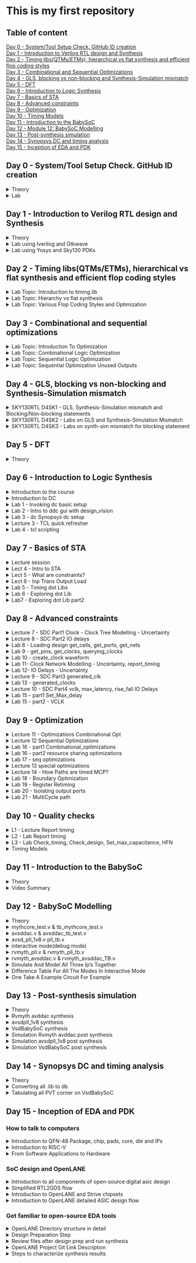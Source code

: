 # This is my first repository

## Table of content

[Day 0 - System/Tool Setup Check. GitHub ID creation](https://github.com/ariefsulaiman/sd-training/blob/main/Readme.md#day-0---systemtool-setup-check-github-id-creation)\
[Day 1 - Introduction to Verilog RTL design and Synthesis](https://github.com/ariefsulaiman/sd-training/blob/main/Readme.md#day-1---introduction-to-verilog-rtl-design-and-synthesis)\
[Day 2 - Timing libs(QTMs/ETMs), hierarchical vs flat synthesis and efficient flop coding styles](https://github.com/ariefsulaiman/sd-training/blob/main/Readme.md#day-2---timing-libsqtmsetms-hierarchical-vs-flat-synthesis-and-efficient-flop-coding-styles)\
[Day 3 - Combinational and Sequential Optimizations](https://github.com/ariefsulaiman/sd-training/blob/main/Readme.md#day-3---combinational-and-sequential-optimizations)\
[Day 4 - GLS, blocking vs non-blocking and Synthesis-Simulation mismatch](https://github.com/ariefsulaiman/sd-training/blob/main/Readme.md#day-4---gls-blocking-vs-non-blocking-and-synthesis-simulation-mismatch)\
[Day 5 - DFT](https://github.com/ariefsulaiman/sd-training/blob/main/Readme.md#day-5---dft)\
[Day 6 - Introduction to Logic Synthesis](https://github.com/ariefsulaiman/sd-training#day-6---introduction-to-logic-synthesis)\
[Day 7 - Basics of STA](https://github.com/ariefsulaiman/sd-training#day-7---basics-of-sta)\
[Day 8 - Advanced constraints](https://github.com/ariefsulaiman/sd-training/blob/main/Readme.md#day-8---advanced-constraints)\
[Day 9 - Optimization](https://github.com/ariefsulaiman/sd-training/blob/main/Readme.md#day-9---optimization)\
[Day 10 - Timing Models](https://github.com/ariefsulaiman/sd-training/blob/main/Readme.md#day-10---quality-checks)\
[Day 11 - Introduction to the BabySoC](https://github.com/ariefsulaiman/sd-training/blob/main/Readme.md#day-11----introduction-to-the-babysoc)\
[Day 12 - Module 12: BabySoC Modelling ](https://github.com/ariefsulaiman/sd-training/blob/main/Readme.md#day-12----babysoc-modelling)\
[Day 13 - Post-synthesis simulation](https://github.com/ariefsulaiman/sd-training/blob/main/Readme.md#day-13----post-synthesis-simulation)\
[Day 14 -  Synopsys DC and timing analysis](https://github.com/ariefsulaiman/sd-training/blob/main/Readme.md#day-14-----synopsys-dc-and-timing-analysis)\
[Day 15 - Inception of EDA and PDK](https://github.com/ariefsulaiman/sd-training/blob/main/Readme.md#day-15---inception-of-eda-and-pdk)


## Day 0 - System/Tool Setup Check. GitHub ID creation
<details>
  <summary>Theory</summary>
 

### Theory
The term **"IC packaging"** describes the material that holds a semiconductor device. The circuit material is enclosed in a package to prevent rust or physical damage and to enable attachment of the electrical contacts linking it to the printed circuit board (PCB). There are many different types of integrated circuits, and as a result, there are many IC packaging system designs to take into account. This is because various circuit designs will require various requirements for their exterior casing.\
Example of package - Quadruple in-line package (QIP) and Dual in-line package (DIP).

![image](https://user-images.githubusercontent.com/118953928/203929575-c1a4f6b4-530c-4778-bda4-69649a140961.png)
![image](https://user-images.githubusercontent.com/118953928/203929823-5436c544-0933-4c5f-b9b6-09d5637fb1ab.png)

**Pad** - used to connect inside (core) to outside (I/O), good at ESD protection to prevent charge coming from outside damage the core inside.\
**Core** - consists of all the main logic gate (NMOS/PMOS) and cell block such as macro cell and foundry IP's.\
**I/O** - help in communication between die with external and will be connected to die by using wire bonding.\
**Wire Bonding** - method of making interconnections between an integrated circuit (IC) or other semiconductor device and its packaging during semiconductor device fabrication.\
**Macro** - a simple core/cell with simple functionality and can be easily found online.\
**Foundry IP's** - cell with more specific functionality and the design was patent/owned by a company. Has higher value compared to macro.


**Synthesis Flow**\
Convert software's instructions which is written in high level language to gate level language/machine language which is normally in binary format.
![image](https://user-images.githubusercontent.com/118953928/203932543-03c7cf3e-1d1c-4771-98bd-f1b03b06856e.png)
Specification/instructions written in RTL (high-level language such as C, C++ or Java) as inputs.
Compiler will compile the instruction into assembly language (.exe).
Assembler will then convert assembly language into gate level language (low-level language.machine language) which is in binary format (operands), and it is the language understood by a computer.
</details>

<details>
  <summary>Lab</summary>
 
### Lab
![Day0](https://user-images.githubusercontent.com/118953928/205473351-53f8d06d-b517-41cb-832d-c3b92b0b8233.jpg)
 
  </details>

## Day 1 - Introduction to Verilog RTL design and Synthesis
<details>
  <summary>Theory</summary>
 

### Theory
* **Design** is a set of Verilog code for the design work as intended.
* **RTL Design** is the behavioural representation of the required specification.
* **Simulator** is a method to check design and simulate the design. In this topic, the tool used is iverilog.
* **Testbench** is the setup of test vector to check it output match with the specs to test the functionality.
* **IVerilog** is a Verilog simulation and synthesis tool that is available for free. it take a design and a testbench as a input and it converts Verilog source code into a value change dump format (VCD file).
* **GTKWave** is a fully featured GTK+ wave reader for Unix, Win32, and Mac OSX that reads and displays LXT, LXT2, VZT, FST, and GHW and Verilog VCD/EVCD files. GTKWave is the best open source free wave viewer and the IVerilog developer recommends to use it.
* **Synthesizer** is a tool used for converting RTL to Netlist. In this topic, the synthesizer used is Yosys.
* **Yosys** is a framework for Verilog RTL synthesis. it takes a design and a .lib and it converts it into a netlist file.

* **Synthesis** is the process to converting RTL to gate level translation. The design is converted into gate. The connections are made between gates. The output of this process is called netlist.

What is .lib?
* A LIB file is a documentation of timing and power parameters related with cells in a technology node's standard cell library. A lib file is mainly a timing model file that comprises the cell delay, cell transition time, setup and hold time requirements. It may contain variation of a single cell. For example, slow medium and fast cell.

Why do we need variation of cell?
* Slow, fast and medium synthesis libraries are provided for timing-based synthesis. The slow lib is used for Hold time and the fast lib is used for Setup time checks. Achieve a maximum clock speed (minimum clock period), means better performance.  But that not always true because it should not too fast because hold violation might happen. So sometimes we need cell that can work slowly. 

How to get a faster/slower cells
* In digital logic circuit, to get a faster cell the charge-discharge of a capacitance need to be fast. To get a faster charge-discharge of a capacitance the transistor needs to be bigger to be able of sourcing more current. The wider transistor means more area and power it gets. There will always be a trade of between speed, area and power.

| Faster cell  | Slower cells |
| ------------- | ------------- |
| Low Delay  | More Delay  |
| Wider Transistor  | Narrow Transistor  |
| More Area  | Less Area  |
| More Power  | Less Power |
</details>
 
<details>
  <summary>Lab using Iverilog and Gtkwave</summary>  

**Lab 1: Introduction to lab** 

Task --> Cloning the directory from Github into machine
![image](https://user-images.githubusercontent.com/118953928/205473699-d51db95c-31fe-4583-b6fd-bfe48b1a1c62.png)


**Lab 2: Introduction iverilog gtkwave part 1** 

Task --> Setting up and opening the GTKwave\
The verilog file and testbench need to be compile by iverilog to create a a.out. Executing a.out to create vcd file for the GTKwave to read the file.
![image](https://user-images.githubusercontent.com/118953928/205474522-5ff4bd08-2950-4745-ab93-f5dc98cf919b.png)
![image](https://user-images.githubusercontent.com/118953928/205474452-7bdd8af4-8a20-4549-a897-1267c5663269.png)

  
**Lab 2: Introduction iverilog gtkwave part 2** 

Task --> Open the design file and the testbench file\
![image](https://user-images.githubusercontent.com/118953928/205474955-6169a528-89d9-4842-bb40-f536162e729d.png)
![image](https://user-images.githubusercontent.com/118953928/205474904-bd3460b3-f911-42e9-92f5-3492da540a15.png)

**Summary of command used**
| Command  | Detail |
| ------------- | ------------- |
| git clone \<linkfromgithub> | Copying the directory from Github into the machine  |
| iverilog good_mux.v tb_good_mux.v  |  Compile verilog design and testbench and create a.out file |
| ./a.out  | Run the simulation. vcd file is created  |
| gtkwave tb_good_mux.vcd  | View the simulation results graphically |
</details>
    
    
<details>
  <summary>Lab using Yosys and Sky130 PDKs</summary>  
  
### Lab using Yosys and Sky130 PDKs
**Lab 3: Good mux Part 1** 
Task --> Opening up Yosys\
![yosys](https://user-images.githubusercontent.com/118953928/205495328-f2b7ee41-6f4a-41a3-88e5-bbb2715046c8.JPG)

Task --> Read library, Read design, Synthesis, Generate netlists for the specified cell library, Display logic circuit 
![image](https://user-images.githubusercontent.com/118953928/205495758-f4c95477-6352-468f-afba-ff9bfdb3eab0.png)
![show](https://user-images.githubusercontent.com/118953928/205496208-f9e15299-ce6c-4de1-a3cf-1a6ccbc28eed.JPG)


**Command used**
| Command  | Detail |
| ------------- | ------------- |
| read_liberty -lib ../my_lib/lib/sky*.lib | Read library  |
| read_verilog good_mux.v  |  Read design |
| synth -top good_mux  | Synthesis  |
| abc -liberty ../lib/sky*.lib  | Generate netlists for the specified cell library |
| show  | Display logic circuit |

**Lab 3: Good mux Part 2** \
Task --> Understanding the logic circuit\
The circuit from the video is different from my result when showing the logic circuit. The logic circuit on the video show there is 1 nand, 1 clk inverter and and 1 02ai gate. My logic just show a whole block of mux. I think because there a Mux2x1 in the standard cell library so, there is no need divide for each logic gate for the same function.

**Lab 3: Good mux Part 3** \
Task --> write netlist, open netlist in vim\
![image](https://user-images.githubusercontent.com/118953928/205530077-76f2415f-9395-4382-bcde-d8bcaf1702ea.png)
![image](https://user-images.githubusercontent.com/118953928/205529961-5039b4ae-e1f4-4f02-91d2-c3223c1b8ae5.png)

Task --> Simplify netlist, open simplify netlist in vim\
![image](https://user-images.githubusercontent.com/118953928/205530977-bbb4cc7c-29dd-46f0-98f6-13f33b9e53ee.png)
![image](https://user-images.githubusercontent.com/118953928/205530696-f1c08a2f-260d-4edd-9a51-ab765747d951.png)

**Command used**
| Command  | Detail |
| ------------- | ------------- |
| write_verilog good_mux_netlist.v | Generate the netlist.v  |
| !vim good_mux_netlist.v  |  Open the generated netlist |
| write_verilog -noattr good_mux_netlist.v  | Simplify the netlist  |
</details>

 
 
## Day 2 - Timing libs(QTMs/ETMs), hierarchical vs flat synthesis and efficient flop coding styles
<details>
  <summary>Lab Topic: Introduction to timing.lib</summary>
  
#### Lab Topic: Introduction to timing.lib

> 1. Structure of .lib
- vim../my_lib/lib/sky130_fd_sc_hd_tt_025C_1v80.lib --> Open the .lib
- :syn off --->switch off the syntax --> Turn off syntax colour
![Slide1](https://user-images.githubusercontent.com/118953928/206137095-3ebec90c-93ce-4fb5-8d1f-ebb0b9caaf7c.JPG) 
> > Note\
Tt: typical(fast/slow/typical)\
C= temperature\
V= voltage

> 2. Variation of cells in .lib
- :vsp ../my_lib/verilog_model/sky130_fd_sc_hd.v --> Open the file that conatin all detail and behavioural 
![Slide2](https://user-images.githubusercontent.com/118953928/206137566-7766f8be-4773-4639-8baf-4edb2ca412c0.JPG)

> 3. Behavioral code of the cell inside .lib
![Slide3](https://user-images.githubusercontent.com/118953928/206137854-c5bd555f-6603-466e-9dbb-7d64a9ff66f1.JPG)

> 4. Cell information from the verilog model structure
![Slide4](https://user-images.githubusercontent.com/118953928/206138828-932f5ec7-f87c-4fb1-af37-9bcc2cef0868.JPG)
![Slide5](https://user-images.githubusercontent.com/118953928/206138884-1624071d-fcc1-4a0f-8fc2-8472a2f5c5fe.JPG)
![Slide6](https://user-images.githubusercontent.com/118953928/206138911-3ba7e73a-696d-4b1e-a756-2e8bd64a6a93.JPG)
![Slide7](https://user-images.githubusercontent.com/118953928/206138953-0ef3b587-f741-40e8-ad79-44fa546504dc.JPG)

> 5. Variation of cells 
![Slide8](https://user-images.githubusercontent.com/118953928/206139251-5d402e51-e8af-4fef-a9dd-b491e2e00f9b.JPG)
</details>
  
  <details>
  <summary>Lab Topic: Hierarchy vs flat synthesis</summary>

> 1. Opening & understanding multiple module
Command : Gvim multiple_module.v
![Slide10](https://user-images.githubusercontent.com/118953928/206141163-bf473bc1-6ec1-422c-8144-b2c653956b0e.JPG)

> 2. Synthesis of the mutiples_modules\
- Command:\
![image](https://user-images.githubusercontent.com/118953928/206324204-07a98b64-97ed-4249-b865-41c744635086.png)
- Result\
![Slide11](https://user-images.githubusercontent.com/118953928/206141431-fd95d8c1-d75d-4858-9e36-25d6fa5f3d80.JPG)
![Slide12](https://user-images.githubusercontent.com/118953928/206141606-5eb3b4ca-c44f-4c24-aabc-651399d64f21.JPG)
![Slide13](https://user-images.githubusercontent.com/118953928/206141624-3be9de33-6b54-4c8c-9c4d-66fe5fb32fcc.JPG)


> 3. Revision
![Slide14](https://user-images.githubusercontent.com/118953928/206142219-cd6ca58e-eba7-47de-b4b3-def8389733b7.JPG)
![Slide15](https://user-images.githubusercontent.com/118953928/206142232-04f06038-e6a3-4ebe-af71-7b0a8ba1d07c.JPG)

> 4. Flatten the multiple_modules
- Code
![image](https://user-images.githubusercontent.com/118953928/206327140-c5782660-28bd-4ce1-a816-c8745c15adcc.png)

- Result
![Slide17](https://user-images.githubusercontent.com/118953928/206142853-3fb1077f-66ec-4889-b5c1-30051c572806.JPG)

> 5. Synthesizing sub module from the multiple_modules.v
![Slide18](https://user-images.githubusercontent.com/118953928/206143146-e0457ba3-8d37-492d-a0c1-81cb3b61c974.JPG)
</details>
  
<details>
  <summary>Lab Topic: Various Flop Coding Styles and Optimization</summary>

> 1. Flip-flop
![Slide19](https://user-images.githubusercontent.com/118953928/206143268-69ceaa31-11a7-4247-a29a-d0207a38e90f.JPG)

> 2. Asynchronous D-flip-flop
![Slide20](https://user-images.githubusercontent.com/118953928/206143520-1255fd04-4a40-424c-a237-032e2c787a95.JPG)

> 3. Synchronous D-flip-flop 
 ![Slide21](https://user-images.githubusercontent.com/118953928/206143701-d312c8cc-ab25-45b7-82cc-1550dac40601.JPG)
 
> 4. Simulating asynchronous D-flip-flop (reset)
![Slide22](https://user-images.githubusercontent.com/118953928/206145248-1ae21d67-2b54-4b78-aec0-c8901a992726.JPG)

> 5. Simulating asynchronous D-flip-flop (set)
![Slide23](https://user-images.githubusercontent.com/118953928/206145497-e9dc8277-071a-4c43-ada1-ccc73f99ace2.JPG)

> 6. Simulating synchronous D-flip-flop (set)
![Slide24](https://user-images.githubusercontent.com/118953928/206146136-f453b94e-d04f-49cd-b48c-20b9dbcf3a2c.JPG)

> 7. Synthesis asynchronous D-flip-flop (reset)
- Coding
![image](https://user-images.githubusercontent.com/118953928/206331269-3758d609-38e0-4574-9a23-3107c91b9fbf.png)

- Result
![Slide25](https://user-images.githubusercontent.com/118953928/206146468-6dfa53aa-176d-453a-b616-eb564bcf1226.JPG)

> 8. Synthesis asynchronous D-flip-flop (set)
- Coding
![image](https://user-images.githubusercontent.com/118953928/206332007-7e17fbb5-0cc7-4706-8376-7241cc3a6c52.png)

- Result
![Slide26](https://user-images.githubusercontent.com/118953928/206146624-4c772154-6d39-4e27-94c3-672f8ed407f8.JPG)

> 9. Synthesis synchronous D-flip-flop (set)
- Coding
![image](https://user-images.githubusercontent.com/118953928/206332774-93ae20f7-76f0-4180-aee8-06aef2f28db5.png)

- Result
![Slide27](https://user-images.githubusercontent.com/118953928/206146881-9e14fce8-a6f1-4e8b-ada4-0e6893208aa2.JPG)

> 10. Interesting optimization of mult2 & mult8
![Slide29](https://user-images.githubusercontent.com/118953928/206148279-9ad0b948-e6a5-46d8-b144-59accbf662dd.JPG)

> 11. Synthesis of mult2
- Coding
![image](https://user-images.githubusercontent.com/118953928/206333632-ecda2517-5acc-4139-869c-d4282ebe9112.png)

- Result
![Slide30](https://user-images.githubusercontent.com/118953928/206148447-51663683-b8e6-4bbc-ac26-a01c7d6efec7.JPG)

> 12. Interesting optimization of mult8
![Slide31](https://user-images.githubusercontent.com/118953928/206148687-291127bd-d7db-4af5-9321-5e4588dd5dfd.JPG)

> 13. Synthesis of mult8
- Coding
![image](https://user-images.githubusercontent.com/118953928/206334190-689c0da2-029d-4be5-82ad-b495b0ede65d.png)

- Result
![Slide32](https://user-images.githubusercontent.com/118953928/206148944-64e5a680-2385-48f5-bf21-22e22dbad88c.JPG)
</details>
  
## Day 3 - Combinational and sequential optimizations

<details>
  <summary>Lab Topic: Introduction To Optimization</summary>  

> Combinational Logic Optimization
![Slide2](https://user-images.githubusercontent.com/118953928/206737731-3b98b2c1-5cc1-4d5c-8bea-f80e394e3f51.JPG)
![Slide3](https://user-images.githubusercontent.com/118953928/206737745-294ff8f0-c640-4aec-8b93-4d37092f7ad5.JPG)
![Slide4](https://user-images.githubusercontent.com/118953928/206737755-7fa69913-b322-4f3e-bb75-4271992ed91b.JPG)

> Sequential Constant Optimization (D-FF with reset signal)
![Slide5](https://user-images.githubusercontent.com/118953928/206738058-c1fa725f-dce3-4970-a66f-49a9ca483a24.JPG)

> Sequential Constant Optimization (D-FF with set signal)
![Slide6](https://user-images.githubusercontent.com/118953928/206738071-79327fe0-fe76-4c31-9efd-2b09197664a0.JPG)

> State Optimization 
![Slide7](https://user-images.githubusercontent.com/118953928/206738105-e6aa77a0-7cc5-4856-9814-5a200b8509d5.JPG)
</details>
  
<details>
  <summary>Lab Topic: Combinational Logic Optimization</summary>

> opt_check.v
![Slide9](https://user-images.githubusercontent.com/118953928/206738385-fe0c1beb-2bd2-46ef-885e-075936e0fa5b.JPG)
![Slide10](https://user-images.githubusercontent.com/118953928/206738396-00a40586-19a3-41f3-ae38-383a53e51700.JPG)
![Slide11](https://user-images.githubusercontent.com/118953928/206738406-be0f1c3f-0f63-4056-8571-b4638e577a6f.JPG)

> opt_check2.v
![Slide12](https://user-images.githubusercontent.com/118953928/206738487-c8037e3e-52b4-4c6c-9acd-17a501013462.JPG)
![Slide13](https://user-images.githubusercontent.com/118953928/206738495-62658e89-7acb-4710-9999-51dd3ba71f01.JPG)
![Slide14](https://user-images.githubusercontent.com/118953928/206738501-a1808382-252e-4d1d-8c2c-bf1940f752d0.JPG)

> opt_check3.v
![Slide15](https://user-images.githubusercontent.com/118953928/206738616-724c88cb-bf4d-4e1c-8f01-8485ddd501d6.JPG)
![Slide16](https://user-images.githubusercontent.com/118953928/206738623-560d219c-8645-4754-b856-20df1b5f0bc3.JPG)
![Slide17](https://user-images.githubusercontent.com/118953928/206738625-e743d7cd-c7e5-4664-94b9-edb0ef9d2bf6.JPG)

> opt_check4.v
![Slide18](https://user-images.githubusercontent.com/118953928/206738716-5a33c98b-a3cb-42ec-9a73-894f890fd7de.JPG)
![Slide19](https://user-images.githubusercontent.com/118953928/206738721-7e485eb5-85eb-4b43-b268-8c42733aa759.JPG)
![Slide20](https://user-images.githubusercontent.com/118953928/206738723-b9df76d0-df0c-44e1-9324-64d52d311177.JPG)

> Multiple_module_opt.v
![Slide21](https://user-images.githubusercontent.com/118953928/206738793-61878bc5-6e62-4c60-9bdb-dd964d30f5ee.JPG)
![Slide22](https://user-images.githubusercontent.com/118953928/206738805-27ffdd9f-7667-473f-83f2-32586e3b14c0.JPG)
![Slide23](https://user-images.githubusercontent.com/118953928/206738807-6eef66a0-5706-4f33-8634-1db9ea3965d5.JPG)

> Multiple_module_opt2.v
![Slide24](https://user-images.githubusercontent.com/118953928/206738858-625ddf05-3d48-420b-b706-66a3b369749c.JPG)
![Slide25](https://user-images.githubusercontent.com/118953928/206738866-207a2410-32a2-42c2-937f-9565fd0cb450.JPG)
![Slide26](https://user-images.githubusercontent.com/118953928/206738869-dc8c4cb0-e8eb-4589-9a16-0cf357d2ecde.JPG)
</details>
  
<details>
  <summary>Lab Topic: Sequential Logic Optimization</summary>

> dff_const1
![Slide28](https://user-images.githubusercontent.com/118953928/206739222-46dd648a-a549-448c-9f62-08f0a09203cb.JPG)
![Slide29](https://user-images.githubusercontent.com/118953928/206739228-108c3b09-4220-4af5-bc7e-33454160b2fe.JPG)
![Slide30](https://user-images.githubusercontent.com/118953928/206739233-c4dcb61f-9f2c-4803-9020-e4301e76860d.JPG)
![Slide31](https://user-images.githubusercontent.com/118953928/206739235-83e2cea4-f3e0-4999-9a8e-773ba868b1bb.JPG)

> dff_const2
![Slide32](https://user-images.githubusercontent.com/118953928/206739474-f72095c6-ebcb-4f1d-89f0-1bf5dd30951c.JPG)
![Slide33](https://user-images.githubusercontent.com/118953928/206739482-ed833e33-94cb-494a-a768-b43adc19dead.JPG)
![Slide34](https://user-images.githubusercontent.com/118953928/206739485-786f7fdd-b4bd-4f7b-8d10-5c3510b298f6.JPG)
![Slide35](https://user-images.githubusercontent.com/118953928/206739490-610e6cf5-bfa0-4d4b-9b93-f9e421d524c0.JPG)

> dff_const3
![Slide36](https://user-images.githubusercontent.com/118953928/206739643-09d0c2dd-fcde-46d4-93a9-92a5c2aa5e02.JPG)
![Slide37](https://user-images.githubusercontent.com/118953928/206739655-035aa051-035d-43ff-a00c-650ac1e3346b.JPG)
![Slide38](https://user-images.githubusercontent.com/118953928/206739659-73becde7-957f-420e-8baf-65b75981f80c.JPG)
![Slide39](https://user-images.githubusercontent.com/118953928/206739662-d655c9d5-f7cc-4213-83e8-843f2ba4bf11.JPG)

> dff_const4
![Slide40](https://user-images.githubusercontent.com/118953928/206739713-e4e85f6a-2832-4cef-b3f2-ddbf34f8c5ee.JPG)
![Slide41](https://user-images.githubusercontent.com/118953928/206739717-36c7ec57-bfdb-4055-acee-601aa00b449e.JPG)
![Slide42](https://user-images.githubusercontent.com/118953928/206739719-07261030-dddb-420e-a75b-c7af0c923f9b.JPG)
![Slide43](https://user-images.githubusercontent.com/118953928/206739722-7f572319-b2b2-4269-86ed-d72b37333dc4.JPG)

> dff_const5
![Slide44](https://user-images.githubusercontent.com/118953928/206739766-1d8ce70b-073f-4b97-9e76-d7052c506608.JPG)
![Slide45](https://user-images.githubusercontent.com/118953928/206739775-5e5725c9-b9a0-4c75-99e5-24e4edb39a83.JPG)
![Slide46](https://user-images.githubusercontent.com/118953928/206739781-c1b8b53f-4eea-44d0-88f3-2bf7cb3d9160.JPG)
![Slide47](https://user-images.githubusercontent.com/118953928/206739785-3eba604c-7892-43d8-bb09-f91075c0c4bd.JPG)
</details>
  
<details>
  <summary>Lab Topic: Sequential Optimization Unused Outputs</summary>

> **counter_opt.v**
![Slide49](https://user-images.githubusercontent.com/118953928/206739924-9988c8eb-f008-4f2b-a282-5aa73bea282a.JPG)
![Slide50](https://user-images.githubusercontent.com/118953928/206739933-19df3873-8f23-49a8-ba05-556f9c81799b.JPG)
![Slide51](https://user-images.githubusercontent.com/118953928/206739937-82685d9d-a23f-4f54-83bb-34d1e8c1b7f6.JPG)

> **counter_opt2.v**
![Slide52](https://user-images.githubusercontent.com/118953928/206739953-88acd904-7377-4b41-8a06-b7602be7d4cd.JPG)
![Slide53](https://user-images.githubusercontent.com/118953928/206739964-48748c46-eee3-4611-b230-dc944a6ce089.JPG)
![Slide54](https://user-images.githubusercontent.com/118953928/206739969-b20824ca-a468-4b9c-a6af-c7b4e3e3f1fc.JPG)
</details>

## Day 4 - GLS, blocking vs non-blocking and Synthesis-Simulation mismatch

<details>
  <summary>SKY130RTL D4SK1 - GLS, Synthesis-Simulation mismatch and Blocking/Non-blocking statements</summary>
  
> Gate Level Simulation (GLS)
  ![Slide2](https://user-images.githubusercontent.com/118953928/206896202-9096e485-05f3-447d-ba9b-0cdd51a89329.JPG)
  ![Slide3](https://user-images.githubusercontent.com/118953928/206896214-e1f84ff7-e8c6-4d74-b88f-dfc8785829d5.JPG)

> Synthesis Simulation Mismatch
![Slide4](https://user-images.githubusercontent.com/118953928/206896259-33d81798-317a-4244-adfe-b9a385d3d28c.JPG)
![Slide5](https://user-images.githubusercontent.com/118953928/206896261-e2b9485a-0c0f-4095-9b95-d23f4ad27270.JPG)

> Caveat with Blocking Statement
![Slide6](https://user-images.githubusercontent.com/118953928/206896280-f13fc9f1-db05-44cd-82f1-9a73ac57ec7c.JPG)
</details>

<details>
  <summary>SKY130RTL D4SK2 - Labs on GLS and Synthesis-Simulation Mismatch</summary>
  
> ternary_operator_mux.v
![Slide8](https://user-images.githubusercontent.com/118953928/206896341-a343fd4f-772b-4c84-b99d-847be1cea6a9.JPG)
![Slide9](https://user-images.githubusercontent.com/118953928/206896342-24ac97fe-5df6-4e6a-845d-aab6178335a7.JPG)
![Slide10](https://user-images.githubusercontent.com/118953928/206896343-b5e55d4d-92be-4c62-ad30-3a535cee8adb.JPG)
![Slide11](https://user-images.githubusercontent.com/118953928/206896344-c59a9273-86c6-492f-a197-45122a5f04a5.JPG)
![Slide12](https://user-images.githubusercontent.com/118953928/206896345-43670376-a68e-49de-b0e3-b6e27ca13c7f.JPG)

  
> bad_mux.v 
![Slide13](https://user-images.githubusercontent.com/118953928/206896379-277efffe-f224-4913-b810-a8b860418eed.JPG)
![Slide14](https://user-images.githubusercontent.com/118953928/206896382-1b7e158b-a7b7-4c57-bf54-343ecce438a8.JPG)
![Slide15](https://user-images.githubusercontent.com/118953928/206896383-bee1559a-7927-48f4-9ffc-22d1f9320aa7.JPG)
![Slide16](https://user-images.githubusercontent.com/118953928/206896386-984848f3-0573-43d0-994a-f3a761645a6b.JPG)
![Slide17](https://user-images.githubusercontent.com/118953928/206896388-bf5ab0f8-7f94-42e9-b295-ff6727116a3e.JPG)
</details>


<details>
  <summary>SKY130RTL D4SK3 - Labs on synth-sim mismatch for blocking statement</summary>
  
> blocking_caveat,v
![Slide19](https://user-images.githubusercontent.com/118953928/206896424-3eec9110-8095-4408-a567-071bf7a2b628.JPG)
![Slide20](https://user-images.githubusercontent.com/118953928/206896426-44c902d7-7570-409c-b9a0-ab973473b0e8.JPG)
![Slide21](https://user-images.githubusercontent.com/118953928/206896428-9f9223c9-999a-4066-97d5-8658ee021842.JPG)
![Slide22](https://user-images.githubusercontent.com/118953928/206896429-50b0afaa-dc68-4a2f-9cc6-a30389d81160.JPG)
![Slide23](https://user-images.githubusercontent.com/118953928/206896431-5dcdd94c-925e-4ffe-a32b-2f024cd308ba.JPG)
</details>

## Day 5 - DFT
<details>
  <summary>Theory</summary>
  
![NOTE_page-0001](https://user-images.githubusercontent.com/118953928/207774134-36780e59-87df-406f-8b63-e88059134984.jpg)
![NOTE_page-0002](https://user-images.githubusercontent.com/118953928/207774137-a8c22994-59f9-4fcc-817b-b8721634b3f5.jpg)
![NOTE_page-0003](https://user-images.githubusercontent.com/118953928/207774139-6b277ca9-ad78-4f56-919b-246a715128ac.jpg)
![NOTE_page-0004](https://user-images.githubusercontent.com/118953928/207774140-80c88b05-a8f7-4233-b367-2afe48545414.jpg)
![NOTE_page-0005](https://user-images.githubusercontent.com/118953928/207774142-8bdff667-5d0e-49ba-bfb7-87e4dfd04fcb.jpg)
![NOTE_page-0006](https://user-images.githubusercontent.com/118953928/207774145-4719e956-3563-4831-ab8c-81800efda033.jpg)
![NOTE_page-0007](https://user-images.githubusercontent.com/118953928/207774146-1965ac54-84d6-489a-87e8-206102d0689f.jpg)
![NOTE_page-0008](https://user-images.githubusercontent.com/118953928/207774147-5259f349-46d0-476f-80a9-1ecab7d18fbc.jpg)
![NOTE_page-0009](https://user-images.githubusercontent.com/118953928/207774151-2212d469-0045-4ad6-8352-f13e02aadb25.jpg)
![NOTE_page-0010](https://user-images.githubusercontent.com/118953928/207803610-3eee5e1e-11c9-4b6e-8d28-b34e2f06da33.jpg)
![NOTE_page-0011](https://user-images.githubusercontent.com/118953928/207803619-ee155752-933b-4d52-88d5-5c0fbe3274f8.jpg)

  </details>
  

## Day 6 - Introduction to Logic Synthesis

<details>
  <summary>Introduction to the course</summary>
  
  
![Slide2](https://user-images.githubusercontent.com/118953928/208457042-1ce2dc00-4e56-4951-a102-6245cc23bbee.JPG)
![Slide3](https://user-images.githubusercontent.com/118953928/208457050-7c415eda-909d-438b-abeb-d30906b64118.JPG)
![Slide4](https://user-images.githubusercontent.com/118953928/208457057-972819ec-158a-4251-8f15-bf5c66442ad9.JPG)
![Slide5](https://user-images.githubusercontent.com/118953928/208457060-33e6fe96-dcfd-4416-9501-24ded36ccbeb.JPG)
![Slide6](https://user-images.githubusercontent.com/118953928/208457062-4a15e0e8-1497-41e8-ae3f-ce83210efc87.JPG)
</details>
  
  <details>
  <summary>Introduction to DC</summary>
    
![Slide8](https://user-images.githubusercontent.com/118953928/208457254-495162e7-66fc-4f3d-b8ac-a585c9003aa0.JPG)
![Slide9](https://user-images.githubusercontent.com/118953928/208457263-5f0595e5-934f-4223-914c-8e9268cc00b6.JPG)
![Slide10](https://user-images.githubusercontent.com/118953928/208457267-3af6203b-fcf1-4d3c-8cd3-a7cfbd09ce95.JPG)
</details>
  
  <details>
  <summary>Lab 1 - Invoking dc basic setup</summary>
  
![Slide12](https://user-images.githubusercontent.com/118953928/208457416-6029aec6-0e6d-4034-9be3-78d3e0d804ba.JPG)
![Slide13](https://user-images.githubusercontent.com/118953928/208457424-e35b12af-6954-4c0d-9972-c46e79c438a8.JPG)
![Slide14](https://user-images.githubusercontent.com/118953928/208457430-3d364613-c7cc-4ca3-9ffb-2d400ed232ba.JPG)
![Slide15](https://user-images.githubusercontent.com/118953928/208457437-f14929a2-45de-4c0f-850a-5b09de5bbac2.JPG)
![Slide16](https://user-images.githubusercontent.com/118953928/208457440-7063834e-da07-4d3c-90bd-bec958421719.JPG)
![Slide17](https://user-images.githubusercontent.com/118953928/208457445-b145c478-684f-45ea-b6cd-b43191fd6466.JPG)
![Slide18](https://user-images.githubusercontent.com/118953928/208457449-a2d4e2da-48fa-4f6d-9550-3025a8dd6371.JPG)
![Slide19](https://user-images.githubusercontent.com/118953928/208457456-757b1f77-0716-4c12-a58f-d6debd2f12a8.JPG)
![Slide20](https://user-images.githubusercontent.com/118953928/208457460-dbf808ae-120f-4dbe-ac9b-66b70ba5f0ba.JPG)
 </details>
  
  <details>
  <summary>Lab 2 - Intro to ddc gui with design_vision</summary>
  
![Slide22](https://user-images.githubusercontent.com/118953928/208457524-ea70a909-fd67-42aa-a4ab-6f3d8380764d.JPG)
![Slide23](https://user-images.githubusercontent.com/118953928/208457533-d9ed212b-149d-488b-85b8-1f256ad77467.JPG)
![Slide24](https://user-images.githubusercontent.com/118953928/208457536-686236e0-61bf-4c85-89be-fa9db8b8dabf.JPG)

  
   </details>
  
  <details>
  <summary>Lab 3 - dc Synopsys dc setup</summary>
  
![Slide26](https://user-images.githubusercontent.com/118953928/208457592-cca055a8-2be0-4155-9120-78b3cc372233.JPG)
![Slide27](https://user-images.githubusercontent.com/118953928/208457599-b2261352-ddee-4cbc-9110-e2fee0675108.JPG)
 </details>
  
  <details>
  <summary>Lecture 3 - TCL quick refresher</summary>
  
![Slide29](https://user-images.githubusercontent.com/118953928/208457689-ec5ad320-6564-41a6-9090-a7c81c223abb.JPG)
![Slide30](https://user-images.githubusercontent.com/118953928/208457700-1a5cdc14-afe3-41fa-9016-0e1dd7f914e2.JPG)

   </details>
  
  <details>
  <summary>Lab 4 - tcl scripting</summary>
  
![Slide32](https://user-images.githubusercontent.com/118953928/208457751-17929e2e-d7dd-4b9f-87e3-4a2fa5f6c081.JPG)
![Slide33](https://user-images.githubusercontent.com/118953928/208457761-ed040d4d-599b-4797-b52c-360b0e89d84e.JPG)
![Slide34](https://user-images.githubusercontent.com/118953928/208457766-8bf57748-fd69-415b-aaab-cc3ab6b130b6.JPG)
  </details>

## Day 7 - Basics of STA

<details>
  <summary>Lecture session</summary>
  
![Slide2](https://user-images.githubusercontent.com/118953928/208876695-3b23eb15-509d-48e1-90ea-08dfafea6d1e.JPG)
![Slide3](https://user-images.githubusercontent.com/118953928/208876700-08e95fa6-9ef0-47b2-ad08-c5e4a67a7b32.JPG)
![Slide4](https://user-images.githubusercontent.com/118953928/208876701-0a78b623-0408-41b7-9b28-f6e5c6169842.JPG)
![Slide5](https://user-images.githubusercontent.com/118953928/208876708-ddfb8902-3007-4ba4-86ea-7a64a3c525b4.JPG)
![Slide6](https://user-images.githubusercontent.com/118953928/208876710-97f1c790-6955-4c7b-bab4-2f31e785b11b.JPG)
![Slide7](https://user-images.githubusercontent.com/118953928/208876714-1fec14ee-8e8c-43ae-9545-e47e837cb264.JPG)
![Slide8](https://user-images.githubusercontent.com/118953928/208876718-d9d841af-38cf-4fa5-a7c1-9be2565f69bf.JPG)
![Slide9](https://user-images.githubusercontent.com/118953928/208876721-1b6fabc7-828d-4377-bcd8-6422dac07415.JPG)
![Slide10](https://user-images.githubusercontent.com/118953928/208876723-78f7b6eb-f771-495a-80f6-6353b89f2333.JPG)
![Slide11](https://user-images.githubusercontent.com/118953928/208876726-a87dbf3f-27b7-4d11-90ce-2c914f92dce0.JPG)
![Slide12](https://user-images.githubusercontent.com/118953928/208876728-2975a876-ad2b-4d32-8eb7-effd639cabb0.JPG)

  </details>
  
<details>
  <summary>Lect 4 - Intro to STA</summary>
  
![Slide14](https://user-images.githubusercontent.com/118953928/208876768-f6355ea0-91e6-49bf-a5bf-7855fa04b739.JPG)
![Slide15](https://user-images.githubusercontent.com/118953928/208876775-2582b0f2-8d63-41d0-aac7-3e6066da54dd.JPG)
![Slide16](https://user-images.githubusercontent.com/118953928/208876778-a88dfb54-8b45-46e3-9343-8b5976d1557f.JPG)
![Slide17](https://user-images.githubusercontent.com/118953928/208876784-aa808b3b-ae0f-46c7-af3f-ec7fc7e996d0.JPG)
![Slide18](https://user-images.githubusercontent.com/118953928/208876788-e0efee02-99b7-4660-892b-d8db7aaf9c72.JPG)
![Slide19](https://user-images.githubusercontent.com/118953928/208876789-cc771875-08e6-47a5-a974-fd6194a5635d.JPG)
![Slide20](https://user-images.githubusercontent.com/118953928/208876794-61b1ff20-8c45-40f0-8f5f-c85e7080c28f.JPG)

  </details>
  
  <details>
  <summary>Lect 5 - What are constraints?</summary>
  
![Slide22](https://user-images.githubusercontent.com/118953928/208876827-4f34bfb4-4605-4c9e-aee2-29610815edf6.JPG)
![Slide23](https://user-images.githubusercontent.com/118953928/208876837-749c1652-1bd1-4288-9e01-e736abe84345.JPG)
![Slide24](https://user-images.githubusercontent.com/118953928/208876840-122ea900-ddb9-4ffd-821e-f4abe5ca2d37.JPG)
![Slide25](https://user-images.githubusercontent.com/118953928/208876842-31dc4eb9-5aa8-4c72-8eec-350744801fd5.JPG)
![Slide26](https://user-images.githubusercontent.com/118953928/208876851-2200a5b5-02da-4ab4-9270-d6850700ca32.JPG)

  </details>
  
<details>
  <summary>Lect 6 - Inp Trans Output Load</summary>
  
![Slide28](https://user-images.githubusercontent.com/118953928/208876909-9e06f85d-2751-4065-a597-b455332904cb.JPG)
![Slide29](https://user-images.githubusercontent.com/118953928/208876919-15730877-a4db-4afa-a730-d6268be9cf0b.JPG)
![Slide30](https://user-images.githubusercontent.com/118953928/208876971-46259cb5-0d12-4d24-9e3c-a24af66eb936.JPG)

  </details>
  
  <details>
  <summary>Lab 5 - Timing dot Libs</summary>
  
![Slide32](https://user-images.githubusercontent.com/118953928/208877101-892c8180-79ac-43d5-bd5b-140e7e0d2809.JPG)
![Slide33](https://user-images.githubusercontent.com/118953928/208877111-09ec6f65-5766-4dca-9066-8219fef1f329.JPG)
![Slide34](https://user-images.githubusercontent.com/118953928/208877122-7c16ed0d-d33c-46d6-a451-b2a94ca7487b.JPG)
![Slide35](https://user-images.githubusercontent.com/118953928/208877126-9fad1fd8-e3c2-4f01-84af-298149af5dc5.JPG)
![Slide36](https://user-images.githubusercontent.com/118953928/208877128-3adf5412-9a98-46d8-9e97-5a42d9fc59b5.JPG)
![Slide37](https://user-images.githubusercontent.com/118953928/208877132-ea9649c8-19ef-4df0-9852-24de21535812.JPG)
![Slide38](https://user-images.githubusercontent.com/118953928/208877139-4081efa7-75cf-47cd-bd0a-561f6fc87145.JPG)

  </details>
  
  <details>
  <summary>Lab 6 - Exploring dot Lib</summary>
  
![Slide40](https://user-images.githubusercontent.com/118953928/208877162-9ea49546-3400-4a9a-ab8b-d4d246aca796.JPG)
![Slide41](https://user-images.githubusercontent.com/118953928/208877244-d48ef973-7d86-4a89-8bec-f9cf554701b8.JPG)
![Slide42](https://user-images.githubusercontent.com/118953928/208877250-57c1c7b6-1f87-4892-a5dd-320dfece3e25.JPG)
![Slide43](https://user-images.githubusercontent.com/118953928/208877253-7930e79e-0d3d-4440-9ac8-8e024ee7ec6d.JPG)

  </details>
  
  <details>
  <summary>Lab7 - Exploring dot Lib part2</summary>
  

![Slide45](https://user-images.githubusercontent.com/118953928/208877299-d036ae52-cbf8-4eba-8181-dcc408851341.JPG)
![Slide46](https://user-images.githubusercontent.com/118953928/208877307-cb03ffb6-3b40-4003-8e91-4a9cb9e1a09d.JPG)
![Slide47](https://user-images.githubusercontent.com/118953928/208877312-ccc3c4af-c48f-40b2-ac6d-56e278b7246b.JPG)
![Slide48](https://user-images.githubusercontent.com/118953928/208877316-01b38546-48e3-4539-9dd8-faca592599ee.JPG)
![Slide49](https://user-images.githubusercontent.com/118953928/208877317-dee6ebf8-e7b7-43a9-a724-6814d6ce15f5.JPG)
![Slide50](https://user-images.githubusercontent.com/118953928/208877323-08c48ef5-d4c6-4d58-9f4a-76d414373226.JPG)
![Slide51](https://user-images.githubusercontent.com/118953928/208877327-5a15dbaf-4203-40ea-82fd-93d3a07c5536.JPG)
![Slide52](https://user-images.githubusercontent.com/118953928/208877331-69041a11-0101-4c31-818f-2ef5702b3ba3.JPG)

  </details>
  
## Day 8 - Advanced constraints

<details>
  <summary>Lecture 7 - SDC Part1 Clock - Clock Tree Modelling - Uncertainty</summary>

![Slide2](https://user-images.githubusercontent.com/118953928/209176161-7e8a5599-156d-40e8-a19b-1677af5dcae8.jpg)
![Slide3](https://user-images.githubusercontent.com/118953928/209176132-84482f26-f6c5-4e20-9a61-706260d2b9ac.JPG)
![Slide4](https://user-images.githubusercontent.com/118953928/209176139-b2e6b38d-baa9-40a4-b792-340cbbf4f043.JPG)
![Slide5](https://user-images.githubusercontent.com/118953928/209176144-ebb35c42-6776-4c8d-8d91-2bfb72ef36a4.JPG)
![Slide6](https://user-images.githubusercontent.com/118953928/209176148-9340da56-b92b-4c60-b19d-559d8dfb6bca.JPG)
![Slide7](https://user-images.githubusercontent.com/118953928/209176153-0fa5b73e-86b3-40aa-9660-43f5fd4cfe4a.JPG)
![Slide8](https://user-images.githubusercontent.com/118953928/209176159-d6b1f905-5641-4c40-89dc-d2da908236ed.JPG)
</details>

<details>
  <summary>Lecture 8 - SDC Part2 IO delays</summary>

![Slide10](https://user-images.githubusercontent.com/118953928/209176272-b92a4fae-f140-425e-814d-4a31e86903af.JPG)
![Slide11](https://user-images.githubusercontent.com/118953928/209176277-d0f78594-7cc2-4c3e-92f9-21d3bc4e7884.JPG)
![Slide12](https://user-images.githubusercontent.com/118953928/209176282-4621bcff-ec98-4042-a0f4-ab79283e3e04.JPG)
![Slide13](https://user-images.githubusercontent.com/118953928/209176284-ea112835-eb14-4c0a-b4c1-3123f29f154c.JPG)
![Slide14](https://user-images.githubusercontent.com/118953928/209176285-2d703a1b-6d5a-41e0-851f-b26276cee577.JPG)
![Slide15](https://user-images.githubusercontent.com/118953928/209176287-e12018d7-2827-42a9-82a3-dc28483f9816.JPG)
![Slide16](https://user-images.githubusercontent.com/118953928/209176290-db315f4d-b184-48c6-b3ac-179ed81aa7c2.JPG)
![Slide17](https://user-images.githubusercontent.com/118953928/209176294-4000981c-e731-4b5f-9e9b-1d6b56d727e2.JPG)
![Slide18](https://user-images.githubusercontent.com/118953928/209176296-0bd56aa2-984d-4408-b685-85aab473b095.JPG)
</details>

<details>
  <summary>Lab 8 - Loading design get_cells, get_ports, get_nets</summary>

![Slide21](https://user-images.githubusercontent.com/118953928/209462777-6c227638-d1ea-4bac-86b5-a31029e6f214.JPG)
![Slide22](https://user-images.githubusercontent.com/118953928/209462779-46b72346-69a4-464f-ba04-4592f5433966.JPG)
![Slide23](https://user-images.githubusercontent.com/118953928/209462782-7aae4a46-6b41-49bc-ad69-e7d1fcd2b982.JPG)
![Slide24](https://user-images.githubusercontent.com/118953928/209462783-a6e6a54b-d2fd-4cc6-b348-90bc09599758.JPG)
![Slide25](https://user-images.githubusercontent.com/118953928/209462784-1739b615-510f-41f7-abfe-7377f8d78b64.JPG)
![Slide26](https://user-images.githubusercontent.com/118953928/209462785-86a7363d-0a8d-443a-9524-3f75dd629cf3.JPG)
![Slide27](https://user-images.githubusercontent.com/118953928/209462786-7db3f743-0427-4395-8895-d999f0064b70.JPG)
</details>

<details>
  <summary>Lab 9 - get_pins, get_clocks, querying_clocks</summary>

![Slide29](https://user-images.githubusercontent.com/118953928/209462796-e3ac68a5-9107-4ff5-9ec0-34cfc3dc66e1.JPG)
![Slide30](https://user-images.githubusercontent.com/118953928/209462799-c3969e1b-3b7d-4a57-95b5-2f763dcb1085.JPG)
</details>

<details>
  <summary>Lab 10 - create_clock waveform</summary>

![Slide32](https://user-images.githubusercontent.com/118953928/209462807-3e2a4cee-dc60-48c1-9439-e83fa50097b7.JPG)
![Slide33](https://user-images.githubusercontent.com/118953928/209462809-31680b2c-05f7-4c6d-b4fb-71b4e50153d3.JPG)
![Slide34](https://user-images.githubusercontent.com/118953928/209462810-91baa2e4-1df4-4782-b113-24180a501416.JPG)
![Slide35](https://user-images.githubusercontent.com/118953928/209462811-57d826b3-1614-4aa9-8efb-79e6f65616d0.JPG)
![Slide36](https://user-images.githubusercontent.com/118953928/209462812-75ea043b-d5c1-46f9-9700-eee2084219db.JPG)
</details>

<details>
  <summary>Lab 11- Clock Network Modelling - Uncertainty, report_timing</summary>

![Slide38](https://user-images.githubusercontent.com/118953928/209462822-7894e5db-7db1-4c02-afb6-22a6ccd185c1.JPG)
![Slide39](https://user-images.githubusercontent.com/118953928/209462826-e865d63c-35b1-40f9-86c3-878b1c00d930.JPG)
![Slide40](https://user-images.githubusercontent.com/118953928/209462828-77ef3b89-adfa-494e-803a-1fe92929302c.JPG)
![Slide41](https://user-images.githubusercontent.com/118953928/209462832-217632b2-416a-4e96-95ba-98ae94abdde5.JPG)
![Slide42](https://user-images.githubusercontent.com/118953928/209462834-c4dcc7ce-0ddc-42ff-b465-99004005ea39.JPG)
</details>

<details>
  <summary>Lab 12- IO Delays - Uncertainty</summary>

![Slide44](https://user-images.githubusercontent.com/118953928/209462843-9d7249c6-7553-4fc9-9476-cfb56face885.JPG)
![Slide45](https://user-images.githubusercontent.com/118953928/209462845-d088a637-fb7f-4784-ae03-8db87e695b3e.JPG)
![Slide46](https://user-images.githubusercontent.com/118953928/209462846-92795c88-2745-4094-8b51-2ec9df310b6f.JPG)
![Slide47](https://user-images.githubusercontent.com/118953928/209462847-c8e8a137-3d9d-4529-a1ad-f37d7b23a303.JPG)
![Slide48](https://user-images.githubusercontent.com/118953928/209462850-14d161a5-10bd-40d0-a7ab-e3e1c903b6a0.JPG)
![Slide49](https://user-images.githubusercontent.com/118953928/209462851-97f70490-c2de-4461-a99c-48d08c3eaa31.JPG)
![Slide50](https://user-images.githubusercontent.com/118953928/209462852-8713029d-0d71-4a60-81f1-10dec04d822d.JPG)
![Slide51](https://user-images.githubusercontent.com/118953928/209462853-789f93a9-3cee-4488-84b9-fa75ab5ac89f.JPG)
![Slide52](https://user-images.githubusercontent.com/118953928/209462854-0b411e9d-52c0-4b93-a9cb-7b1755c5cbf2.JPG)
![Slide53](https://user-images.githubusercontent.com/118953928/209462855-96276937-368c-4651-b29b-813decae142f.JPG)
![Slide54](https://user-images.githubusercontent.com/118953928/209462856-da9ed510-c2b6-4359-b307-0aec2c609ca5.JPG)
</details>

<details>
  <summary>Lecture 9 - SDC Part3 generated_clk</summary>

![Slide56](https://user-images.githubusercontent.com/118953928/209539007-3448fd48-a25c-4530-b2ce-b3f33cfd4e5e.JPG)
![Slide57](https://user-images.githubusercontent.com/118953928/209539010-808c7b9e-aab8-4c68-a376-4392a15a0f62.JPG)
</details>

<details>
  <summary>Lab 13 - generated_clocks</summary>

![Slide59](https://user-images.githubusercontent.com/118953928/209539038-e4f9430f-4dff-4573-afca-f342f47f851d.JPG)
![Slide60](https://user-images.githubusercontent.com/118953928/209539042-1a50d905-15ee-4834-a811-2362180044e1.JPG)
![Slide61](https://user-images.githubusercontent.com/118953928/209539044-b1663393-520e-4f51-b311-84c7249a8ecb.JPG)
![Slide62](https://user-images.githubusercontent.com/118953928/209539047-731aac47-6a48-4239-a1bf-f0e355dabbcb.JPG)
![Slide63](https://user-images.githubusercontent.com/118953928/209539049-06bde80d-4e51-47ff-83f1-bea53f918881.JPG)
![Slide64](https://user-images.githubusercontent.com/118953928/209539053-792e871b-6cfc-4a4a-9040-87a4413ba022.JPG)
![Slide65](https://user-images.githubusercontent.com/118953928/209539054-54f7d8c7-3c08-4306-ad9c-b30dfc37913a.JPG)
</details>

<details>
  <summary>Lecture 10 - SDC Part4 vclk, max_latency, rise_fall IO Delays</summary>

![Slide67](https://user-images.githubusercontent.com/118953928/209539093-700817b8-4063-4739-83fe-480e184228b6.JPG)
![Slide68](https://user-images.githubusercontent.com/118953928/209539101-502292b3-a555-47d5-8a07-01ded4f4b9cf.JPG)
![Slide69](https://user-images.githubusercontent.com/118953928/209539105-ff4feea1-2cee-49e3-b06b-c40d9be249ad.JPG)
![Slide70](https://user-images.githubusercontent.com/118953928/209539110-4b5af6cc-2f09-4454-a4a2-88627d0ef01f.JPG)
![Slide71](https://user-images.githubusercontent.com/118953928/209539112-31b44c42-7f23-4349-b5fe-1aa8cddf14ff.JPG)
![Slide72](https://user-images.githubusercontent.com/118953928/209539113-2ab9e3b2-1c15-472b-ad74-52fa3467bed4.JPG)
</details>

<details>
  <summary>Lab 15 - part1 Set_Max_delay</summary>

![Slide75](https://user-images.githubusercontent.com/118953928/209539166-c445002b-0c00-48ed-9cd9-a18880ae9101.JPG)
![Slide76](https://user-images.githubusercontent.com/118953928/209539171-d013e896-1e99-4895-b7fb-d136950366ce.JPG)
![Slide77](https://user-images.githubusercontent.com/118953928/209539175-afe17c7d-ae27-4f81-bd86-a39bebee2141.JPG)
![Slide78](https://user-images.githubusercontent.com/118953928/209539176-33a0b4a2-deb3-43cf-9d4f-86f5d978070f.JPG)
![Slide79](https://user-images.githubusercontent.com/118953928/209539180-95427563-fe86-44fb-a691-ce4cde854388.JPG)
![Slide80](https://user-images.githubusercontent.com/118953928/209539184-f0569bda-e49b-48b7-9d75-ccf5cecbb4e0.JPG)
![Slide81](https://user-images.githubusercontent.com/118953928/209539186-110ca6b0-92c6-4ce1-b771-fe051937d831.JPG)
</details>

<details>
  <summary>Lab 15 - part2 - VCLK</summary>

![Slide83](https://user-images.githubusercontent.com/118953928/209539223-ecc2baf2-a4c3-4e55-9286-28641d223103.JPG)
![Slide84](https://user-images.githubusercontent.com/118953928/209539227-4ac22ee5-10dc-4606-a229-134f57cc8237.JPG)
![Slide85](https://user-images.githubusercontent.com/118953928/209539232-20de0cf1-3162-4fa9-bc91-071c322c0ed4.JPG)
![Slide86](https://user-images.githubusercontent.com/118953928/209539234-fc7e51ca-943e-44fe-b6e7-b8b5cc587e6a.JPG)
![Slide87](https://user-images.githubusercontent.com/118953928/209539236-21165a31-5e72-4648-b2f4-6cb9aba429ff.JPG)
![Slide88](https://user-images.githubusercontent.com/118953928/209539238-997e2e74-f632-488a-8003-49956fd0c8e6.JPG)
</details>

## Day 9 - Optimization 

<details>
  <summary>Lecture 11 - Optimizations Combinational Opt</summary>
  
### **Optimization Goals**

- Cost function based optimization
	- Optimization till the cost is met.
		for example cost function for timing is IO delay, clock period, max delay.
	- Over optimization of one goal will harm other goals.
	- Goals for sythesis
		- Meet timing
		- Meet area
		- Meet power
	- Remember that there will be trade-off to get faster cell.
	
### **Combinational Logic Optimization**

1.	Squeezing the logic to get most optimised design.
	- Area and Power savings
2.	Constant  Propagation
	- Direct Optimization
3. 	Boolean Logic Optimization
	- K-Map 
	- Quine McKluskey

![Slide3](https://user-images.githubusercontent.com/118953928/209755542-10728535-fdb2-418b-82eb-67ce436731ef.JPG)
![Slide4](https://user-images.githubusercontent.com/118953928/209755545-03274155-4906-41fe-a9d3-5bfe5867a9e4.JPG)
![Slide5](https://user-images.githubusercontent.com/118953928/209755546-fbef08e8-cf8d-4bbc-9232-017d31163241.JPG)
![Slide6](https://user-images.githubusercontent.com/118953928/209755550-83e86cbf-49f1-41e7-b249-14a0ddc98130.JPG)
![Slide7](https://user-images.githubusercontent.com/118953928/209755552-4b5851e7-09bb-4334-b933-f9714c831534.JPG)
</details>

<details>
  <summary>Lecture 12 Sequential Optimizations</summary>
  
### **Sequential Logic Optimization**

- Basic 
	- Sequential Constant Propagation
	- Retiming
	- Unused Flop removal
	- Clock gating

- Advanced
	- State optimization
	
![Slide9](https://user-images.githubusercontent.com/118953928/209770915-44e42126-506b-4908-8a7e-b280b3725339.JPG)
![Slide10](https://user-images.githubusercontent.com/118953928/209770919-7b1e18c8-2c40-40c9-b575-4eeaf43d932a.JPG)
![Slide11](https://user-images.githubusercontent.com/118953928/209770921-d3f0289c-9d63-4a86-9395-ae364d1f0a47.JPG)

### **Optimization of unloaded output**
![Slide12](https://user-images.githubusercontent.com/118953928/209770974-ae07c530-e3fa-43b1-b328-fbc9978ad507.JPG)
	
### **Controlling sequential optimization in DC**
```
- compile_seqmap_propagate_constants --> for constant optimization
- compile_delete_unloaded_sequential_cells --> for sequential optimization
- compile_register_replication --> for clonning register
```
	

</details>

<details>
  <summary>Lab 16 - part1 Combinational_optimizations</summary>
  
### **Optimization of opt_check.v**
```
IN DESIGN COMPILER
sh gvim DC_WORKSHOP/verilog_files/opt_check*.v -o
read_verilog DC_WORKSHOP/verilog_files/opt_check.v
report_timing
get_cells *
report_timing -to y2
report_timing -to y1
write -f ddc -out opt_check.ddc

```

```
IN DESIGN VISION
reset_design
read_ddc DC_WORKSHOP/verilog_files/opt_check.ddc
```
![Slide14](https://user-images.githubusercontent.com/118953928/209793583-8a6cb822-e553-454a-88d2-b56664fc898b.JPG)
![Slide15](https://user-images.githubusercontent.com/118953928/209793592-05e0ebf2-cf3b-4acc-9bc0-d4b3a5a667b5.JPG)
	
### **Optimization of opt_check2.v**
```
IN DESIGN COMPILER
reset_design
read_ddc DC_WORKSHOP/verilog_files/opt_check2.v 
link
compile
write -f ddc -out opt_check2.ddc
```

```
IN DESIGN VISION
reset_design
read_ddc DC_WORKSHOP/verilog_files/opt_check2.ddc
```
![Slide16](https://user-images.githubusercontent.com/118953928/209793596-5a503ce2-0f71-49a4-bdfb-6736f4d10c35.JPG)
![Slide17](https://user-images.githubusercontent.com/118953928/209793598-37e503fd-91d1-4c33-9f7e-7dba45d31238.JPG)
	
### **Optimization of opt_check3.v**
```
IN DESIGN COMPILER
reset_design
read_ddc DC_WORKSHOP/verilog_files/opt_check3.v 
link
compile
write -f ddc -out opt_check3.ddc
```

```
IN DESIGN VISION
reset_design
read_ddc DC_WORKSHOP/verilog_files/opt_check3.ddc
```
![Slide18](https://user-images.githubusercontent.com/118953928/209793600-4e7c5384-b8af-4adb-8e69-ff5398c8823e.JPG)
![Slide19](https://user-images.githubusercontent.com/118953928/209793604-819c4912-3218-4a76-b570-93677b059aa2.JPG)
	
### **Optimization of opt_check4.v**
```
IN DESIGN COMPILER
reset_design
read_ddc DC_WORKSHOP/verilog_files/opt_check4.v 
link
compile
write -f ddc -out opt_check4.ddc
```

```
IN DESIGN VISION
reset_design
read_ddc DC_WORKSHOP/verilog_files/opt_check4.ddc
```
![Slide20](https://user-images.githubusercontent.com/118953928/209793609-2e0ede4c-c75e-4bc4-8274-fe2393ad4e6f.JPG)
![Slide21](https://user-images.githubusercontent.com/118953928/209793612-48518d7e-5048-4510-8f9e-5cd8faaba70d.JPG)

</details>

<details>
  <summary>Lab 16 - part2 resource sharing optimizations</summary>

### resource_sharing_mult_check.v balance optimization (no constrain set)
```
read_verilog DC_WORKSHOP/verilog_files/resource_sharing_mult_check.v
link
compile_ultra
report_area
```
![Slide23](https://user-images.githubusercontent.com/118953928/209890772-46e230b9-8a66-486b-8afa-1029ad8cccd4.JPG)
![Slide24](https://user-images.githubusercontent.com/118953928/209890694-c9722605-ab94-40fe-bad1-54aad3b4d32e.JPG)
![Slide25](https://user-images.githubusercontent.com/118953928/209890696-8c98e0bc-db0c-4dd7-8a4c-d2240e474c6a.JPG)

### resource_sharing_mult_check.v (max delay 2.5ns)
```
set_max_delay -from [all_inputs] -to [all_outputs] 2.5
report_timing
compile_ultra
report_timing
report_area
```
![Slide26](https://user-images.githubusercontent.com/118953928/209890697-5ab93eab-6672-45cd-8519-0e1b5b83f2b8.JPG)
![Slide27](https://user-images.githubusercontent.com/118953928/209890698-6545ea84-faa0-4f5b-b544-a5ab6c56431b.JPG)
![Slide28](https://user-images.githubusercontent.com/118953928/209890699-c4e2c833-bec1-443a-a030-b600c52703e3.JPG)

### resource_sharing_mult_check.v (max delay 0.1ns)
```
set_max_delay -from sel -to [all_outputs] 0.1
compile_ultra
report_timing
report_area
```
![Slide29](https://user-images.githubusercontent.com/118953928/209890700-e4e2344c-9ed4-42f6-98bc-724c9381fe03.JPG)
![Slide30](https://user-images.githubusercontent.com/118953928/209890703-40e79421-fae6-4c1d-83b2-e042894ff6c6.JPG)

### resource_sharing_mult_check.v (max area 800mm2)
```
set_max_area 800
compile_ultra
report_timing
report_area
```
![Slide31](https://user-images.githubusercontent.com/118953928/209890704-6b51a381-610c-43d2-93a8-1ea99bd7491a.JPG)

## Comparing all the condition
![Slide32](https://user-images.githubusercontent.com/118953928/209890705-2ba48f51-d08a-4003-89ae-868695032488.JPG)

</details>

<details>
  <summary>Lab 17 - seq optimizations</summary>
  
![Slide34](https://user-images.githubusercontent.com/118953928/210192542-6d1d9b51-b5ba-4403-bc63-efecbdc85fd0.JPG)
![Slide35](https://user-images.githubusercontent.com/118953928/210192549-788850bd-df39-4c6c-aa7f-aa758b652306.JPG)
![Slide36](https://user-images.githubusercontent.com/118953928/210192551-1b42f6e0-0a59-4055-9a7d-93f9f5108438.JPG)
![Slide37](https://user-images.githubusercontent.com/118953928/210192552-a04028cf-ae97-40af-a11f-cec9af42a0e0.JPG)
![Slide38](https://user-images.githubusercontent.com/118953928/210192554-0156b5a0-8902-4c5d-8bba-d5cb3fa8fdf0.JPG)
![Slide39](https://user-images.githubusercontent.com/118953928/210192556-160d9e46-b0c9-46d1-a4b8-5bf863b542fe.JPG)
![Slide40](https://user-images.githubusercontent.com/118953928/210192559-e4ca2c1f-b820-4e30-ab95-0d15f351704c.JPG)
![Slide41](https://user-images.githubusercontent.com/118953928/210192561-d83ce0c5-c956-4c7a-9a9f-480bd986f6d6.JPG)
![Slide42](https://user-images.githubusercontent.com/118953928/210192562-ba2fc0d2-100e-4c43-b837-cb8880516b84.JPG)
![Slide43](https://user-images.githubusercontent.com/118953928/210192565-08cf7cb1-30c0-4258-b146-d9bd8c5370b4.JPG)
![Slide44](https://user-images.githubusercontent.com/118953928/210192567-f2c864a6-2178-419e-81f5-3d68268e674f.JPG)
</details>

<details>
  <summary>Lecture 13 special optimizations</summary>
  
![Slide46](https://user-images.githubusercontent.com/118953928/210192583-5fbc793f-a229-4494-9124-5c3a0bd5cd53.JPG)
![Slide47](https://user-images.githubusercontent.com/118953928/210192587-f84bb934-bf66-4690-81c2-f3f1aa213e44.JPG)
![Slide48](https://user-images.githubusercontent.com/118953928/210192589-57ee9c53-897a-4c3c-b197-c161e669ceea.JPG)
![Slide49](https://user-images.githubusercontent.com/118953928/210192590-1685a477-a9c8-4439-8bd3-a75a6474c696.JPG)
![Slide50](https://user-images.githubusercontent.com/118953928/210192592-2eabf78b-20e7-4f83-ad8b-023e49c993be.JPG)
![Slide51](https://user-images.githubusercontent.com/118953928/210192594-1f3f1237-26e6-42a9-94f3-a9df476e6a43.JPG)
</details>

<details>
  <summary>Lecture 14 - How Paths are timed MCP?</summary>
  
![Slide53](https://user-images.githubusercontent.com/118953928/210192614-2200c780-ed7b-4fc7-9571-492948e5b25c.JPG)
![Slide54](https://user-images.githubusercontent.com/118953928/210192617-80ebc7a7-1a46-471d-ae60-0cd7af2892df.JPG)
</details>

<details>
  <summary>Lab 18 - Boundary Optimization</summary>
  
![Slide56](https://user-images.githubusercontent.com/118953928/210192641-d987e246-2576-4f4c-9e7a-a42988800dc6.JPG)
![Slide57](https://user-images.githubusercontent.com/118953928/210192644-5fdb469e-068a-4832-a2f4-ebc6eb37fd78.JPG)
</details>

<details>
  <summary>Lab 19 - Register Retiming</summary>
  
```
read_verilog DC_WORKSHOP/verilog_files/check_reg_retime.v
link
compile
report_timing
sh gvim DC_WORKSHOP/verilog_files/reg_retime_cons.tcl
source DC_WORKSHOP/verilog_files/reg_retime_cons.tcl
report_clocks
report_timing
compile_ultra -retime
```
![Slide59](https://user-images.githubusercontent.com/118953928/210192652-d879ae36-abdd-433a-884d-1a0b7ffdf0f4.JPG)
![Slide60](https://user-images.githubusercontent.com/118953928/210192653-ed514244-cc89-4901-9e84-f6a8be8ce6d3.JPG)
![Slide61](https://user-images.githubusercontent.com/118953928/210192654-6ea8a95b-733d-4112-a712-2972c82ced0c.JPG)
![Slide62](https://user-images.githubusercontent.com/118953928/210192656-9b6c6a0f-f556-43ac-9389-6e0f23200532.JPG)
</details>

<details>
  <summary>Lab 20 - Isolating output ports</summary>
  
```
set_isolate_ports -type buffer [all_outputs]
compile_ultra
report_timing -nosplit -inp -cap -trans -sig 4
report_timing -from val_out_reg[0]/CLK -to val_out_reg[0]/D -nosplit -inp -cap -trans -sig 4
```
![Slide64](https://user-images.githubusercontent.com/118953928/210192667-710da853-13db-4625-ae5d-f4f5d7558366.JPG)
![Slide65](https://user-images.githubusercontent.com/118953928/210192670-63b004be-8b71-495c-ba1b-50e0b122ca86.JPG)
![Slide66](https://user-images.githubusercontent.com/118953928/210192671-d1420054-d82a-436b-b08a-822ffb690fff.JPG)
![Slide67](https://user-images.githubusercontent.com/118953928/210192674-237c4303-c85d-48b6-b86a-9a86d72a3a4c.JPG)
![Slide68](https://user-images.githubusercontent.com/118953928/210192676-0086ccf3-d81e-4ceb-bd1a-39a200e6ab3b.JPG)
![Slide69](https://user-images.githubusercontent.com/118953928/210192681-22b19641-e184-4b95-9959-f8b8e4d5f1e9.JPG)
</details>

<details>
  <summary>Lab 21 - MultiCycle path</summary>
  
```
read_verilog DC_WORKSHOP/verilog_files/mcp_check.v
link
compile_ultra
sh gvim DC_WORKSHOP/verilog_files/mcp_check_cons.tcl
source DC_WORKSHOP/verilog_files/mcp_check_cons.tcl
report_timing
compile_ultra
report_timing
set_multicycle_path -setup 2 -to prod_reg[*]/D -from [all_inputs] 	
report_timing -to prod_reg[*]/D -from valid_reg/CLK
report_clock *
```
![Slide71](https://user-images.githubusercontent.com/118953928/210192700-f795aaae-9cec-4e1c-8f39-057e36ad7215.JPG)
![Slide72](https://user-images.githubusercontent.com/118953928/210192701-e4b1c6d9-f2ea-443d-900a-b79d42f97445.JPG)
![Slide73](https://user-images.githubusercontent.com/118953928/210192702-569e4b99-2f11-45fc-8629-94d9ec7ce378.JPG)
![Slide74](https://user-images.githubusercontent.com/118953928/210192703-7aca42d6-7ae6-4f1a-94d9-6ee75636ecc1.JPG)
```
report_timing -to prod_reg[*]/D -from [all_inputs]
report_timing -delay min
set_multicycle_path -hold 1 -from [all_inputs] -to prod_reg[*]/D
report_timing -delay min -to prod_reg[*]/D -from [all_inputs]
report_timing -nosplit -inp -cap -trans -sig 4
```

![Slide75](https://user-images.githubusercontent.com/118953928/210192704-e380ab1a-e21c-4440-91e5-81b9688a7646.JPG)


</details>

## Day 10 - Quality checks 

<details>
<summary>L1 - Lecture Report timing</summary>
	
![Slide3](https://user-images.githubusercontent.com/118953928/210225260-f0217fb6-e18c-4777-a46e-40510f91bc9b.JPG)
![Slide4](https://user-images.githubusercontent.com/118953928/210225268-880a3d2a-5967-4fd5-9cf9-b49433d6b900.JPG)
![Slide5](https://user-images.githubusercontent.com/118953928/210225276-7e126bf4-093b-47f9-80ad-ccb0553febe2.JPG)
![Slide6](https://user-images.githubusercontent.com/118953928/210225281-9107dfe7-76d3-4400-aa4b-2a96a0429004.JPG)
![Slide7](https://user-images.githubusercontent.com/118953928/210225282-ba127fd4-2c9d-4b7a-8119-fddb22d4ffe5.JPG)
</details>
  
	
<details>
<summary>L2 - Lab Report timing</summary>
	
![Slide9](https://user-images.githubusercontent.com/118953928/210225312-669e7bce-0229-4cda-aace-9e7df89b6703.JPG)
![Slide10](https://user-images.githubusercontent.com/118953928/210225317-71c48336-346f-4340-afa6-c4e1c624e4a0.JPG)
![Slide11](https://user-images.githubusercontent.com/118953928/210225319-027d8db8-518f-452e-9ddd-838e3bd58dd4.JPG)
![Slide12](https://user-images.githubusercontent.com/118953928/210225323-69d3aed5-caec-48fe-b9f8-ea24897ecbdc.JPG)
![Slide13](https://user-images.githubusercontent.com/118953928/210225326-0eafa32e-3821-483b-b8bf-ce592c06b062.JPG)
![Slide14](https://user-images.githubusercontent.com/118953928/210225335-51608585-ba71-4eb5-8366-3cf6b95a087e.JPG)
</details>
	
<details>
<summary>L3 - Lab Check_timing, Check_design, Set_max_capacitance, HFN</summary>
	
![Slide16](https://user-images.githubusercontent.com/118953928/210225408-d836e8c8-1a71-4700-8146-4e685010f2d5.JPG)
![Slide17](https://user-images.githubusercontent.com/118953928/210225419-b6eb9497-016e-4841-8ac4-adc6c8ee2d2f.JPG)
![Slide18](https://user-images.githubusercontent.com/118953928/210225423-9d2aeb6c-a82d-473c-b31c-4e0b19a99ede.JPG)
![Slide19](https://user-images.githubusercontent.com/118953928/210225424-213ea58a-1d45-4a44-b92d-3c310856a933.JPG)
![Slide20](https://user-images.githubusercontent.com/118953928/210225427-e892ef0e-db7d-4fd6-858b-48f66622e676.JPG)
![Slide21](https://user-images.githubusercontent.com/118953928/210225431-c9217d53-988d-4a0b-adbe-0ce6dc3cc241.JPG)
![Slide22](https://user-images.githubusercontent.com/118953928/210225434-1f6cef8c-bb20-4905-9e5b-fb654df50cb0.JPG)
![Slide23](https://user-images.githubusercontent.com/118953928/210225441-a9ec4a8f-dfc2-4e00-8dfc-b875f32fd936.JPG)
![Slide24](https://user-images.githubusercontent.com/118953928/210225442-38006c60-c505-4d2e-a91a-914c0ae49b1a.JPG)
![Slide25](https://user-images.githubusercontent.com/118953928/210225443-480565a7-76bf-488f-9264-d501fcde119e.JPG)
![Slide26](https://user-images.githubusercontent.com/118953928/210225445-4e1d3c6a-8a7d-4966-847b-2a062e852c7e.JPG)
![Slide27](https://user-images.githubusercontent.com/118953928/210225448-8a45d3f0-1e28-439d-8787-db4cd1e48d18.JPG)
![Slide28](https://user-images.githubusercontent.com/118953928/210225453-30fd4306-b1f4-4c6a-bf1c-b5d773f758fe.JPG)
![Slide29](https://user-images.githubusercontent.com/118953928/210225459-75586f3a-8464-4399-a33e-0ef7a2067e99.JPG)
![Slide30](https://user-images.githubusercontent.com/118953928/210225460-426fffef-1e9d-42bd-a828-0de021fd5027.JPG)
![Slide31](https://user-images.githubusercontent.com/118953928/210225462-abbd5f42-31a7-4caa-ac07-8709169197eb.JPG)
![Slide32](https://user-images.githubusercontent.com/118953928/210225464-8fc07b72-b559-484b-831b-ba222d7c9636.JPG)
</details>
	
	
<details>
<summary>Timing Models</summary>
	
![Slide33](https://user-images.githubusercontent.com/118953928/210225488-bc4d5b5f-5af7-4454-ab06-249b678393cc.JPG)
![Slide34](https://user-images.githubusercontent.com/118953928/210225494-b16305ba-3f95-4ec9-bdcd-27afc7462b9c.JPG)
![Slide35](https://user-images.githubusercontent.com/118953928/210225496-288c2700-9ddd-4080-b17f-3b771678e815.JPG)
</details>

## Day 11 -  Introduction to the BabySoC

<details>
<summary>Theory</summary>

![note_page-0001](https://user-images.githubusercontent.com/118953928/210316604-6ede7510-5eec-4d2d-840f-5e97abe87e80.jpg)
![note_page-0002](https://user-images.githubusercontent.com/118953928/210316612-f7f9bec4-18da-4be6-9af1-f35888056002.jpg)
![note_page-0003](https://user-images.githubusercontent.com/118953928/210316614-14a8d378-7453-4bff-9adf-27d2ed36f025.jpg)
</details>


<details>
<summary>Video Summary</summary>

![note_page-0004](https://user-images.githubusercontent.com/118953928/210473719-a6120a4c-0fe1-4d09-9c5a-ac8312c3f4f1.jpg)
![note_page-0005](https://user-images.githubusercontent.com/118953928/210473753-603222a4-a88f-4609-8692-4222b7114922.jpg)
</details>
	
## Day 12 -  BabySoC Modelling

<details>
<summary>Theory</summary>

**Modelling in electroinic**
- The use of a physical or logical representation of a given system to create data and assist decide decisions or make predictions about the system is known as modelling and simulation.
- Models are representations that may be used to help define, analyse, and communicate a collection of concepts.
- The purpose of modelling including:
  - support analysis, specification,
  - design,
  - verification,
  - validation of a system,
  - and communicate certain information.
- In this session we will modelling VSDBabySoC.

**VSDBabySoc Modelling**
- Some initial input signals will be fed into vsdbabysoc module.
- Pll will start generating the proper CLK for the circuit. and  clock signal will make the rvmyth to execute instructions and some values are generated.
- These values then are used by DAC core to provide the final output signal named OUT.
- There  3 main elements (IP cores) and a wrapper as an SoC in this training.

**RVMYTH - Risc-V based MYTH**
- RISC is an abbreviation for Reduced instruction set computer. 
- The term **"ISA" (Instruction Set Architecture)** refers to a basic integer ISA that must be included in every implementation, as well as optional extensions to the base ISA. 
- The width of the integer registers and the associated size of the address space, as well as the number of integer registers, distinguish each base integer instruction set. RV32I and RV64I are the two basic base integer versions.

**A simple one cycle CPU**
![image](https://user-images.githubusercontent.com/118953928/210686265-32cc3ada-51b9-4850-8232-abc1765d60a0.png)

 **Phase Locked Loop**
- A phase-locked loop (PLL) is an electrical circuit that has a voltage or voltage-driven oscillator that continually changes its frequency to match the frequency of an input signal. 
- PLLs are used to create, maintain, modulate, and demodulate signals, including other things.
- The clock will provide several blocks on the chip, and it will have delays because to lengthy connections (if just one clock source is utilised).
- Some blocks may require 200Mhz, while others may require 100Mhz - the idea is that various frequencies may exist on a same tiny chip.
- A ppm (clock accuracy) idea is introduced; whenever quartz is obtained, it comes with an x ppm error.
- The accuracy of a crystal clock is expressed in units of ppm, or parts per million, and it provides a handy manner of comparing the accuracies of different crystal standards.
- A common microcontroller crystal has a 100ppm standard (every day inaccuracy of 8.6s).
- A watch crystal has an inaccuracy of 20ppm, however this equates to 20/1e6 (2e-5) which produces an error over a day of 86400 * 2e-5 = 1.73 seconds each day, 
- thus in a month it loses 30x1.72 = 51 seconds or error rate per day: 1.73 seconds.

**Digital-to-Analog Converter**
- A DAC is a device that transforms a digital input signal to an analogue output signal. 
- A binary code, which is a combination of bits 0 and 1, is used to represent a digital signal. 
- A Digital to Analog Converter (DAC) has several binary inputs and a single output. 
- In general, a DAC's number of binary inputs will be a power of two.
- DACs are classified into two types: R-2R Ladder DAC with Weighted Resistor DAC
</details>
	
<details>
<summary>mythcore_test.v & tb_mythcore_test.v</summary>

### Using Design Compiler
![Slide3](https://user-images.githubusercontent.com/118953928/210831890-ee893609-753e-4ad5-9b20-128c91fb1038.JPG)
![Slide4](https://user-images.githubusercontent.com/118953928/210831901-2ff93473-752b-4982-af34-20def09dd156.JPG)
![Slide5](https://user-images.githubusercontent.com/118953928/210831904-3f27d880-6c7e-44b1-9878-e4238a9333d7.JPG)

### Using Yosys
- Using yosys, there is no error when reading the design file. So, no change on the design file. 
![Slide2](https://user-images.githubusercontent.com/118953928/212209951-6b51737b-c1da-440d-aa31-e62922d3aaec.JPG)
</details>
	
<details>
<summary>avsddac.v & avsddac_tb_test.v</summary>

### Using Design Compiler
![Slide7](https://user-images.githubusercontent.com/118953928/210831996-94d9c0d7-759a-4f95-b5c4-d01314c3ad12.JPG)
![Slide8](https://user-images.githubusercontent.com/118953928/210832002-55ab7941-0d76-46bb-a3c6-380539def390.JPG)

### Using Yosys
- Using yosys, there is no error when reading the design file. So, no change on the design file. 
![Slide4](https://user-images.githubusercontent.com/118953928/212210095-9759b8ea-9ad4-4c41-92a2-69f3dd8190eb.JPG)
</details>


<details>
<summary>avsd_pll_1v8.v pll_tb.v</summary>

### Using Design Compiler
![Slide10](https://user-images.githubusercontent.com/118953928/210832215-12b9a06f-de3f-4b61-8e6f-c8b89f1e5813.JPG)
![Slide11](https://user-images.githubusercontent.com/118953928/210832224-2c81a359-ea3b-4168-8db2-8417d1a422e7.JPG)
	
### Using Yosys
- Using yosys, there is no error when reading the design file. So, no change on the design file. 
![Slide6](https://user-images.githubusercontent.com/118953928/212210159-5d3147b9-5925-47cc-b27c-3fb58b4205be.JPG)
</details>

<details>
<summary>interactive mode(debug mode)</summary>

![Slide13](https://user-images.githubusercontent.com/118953928/210832288-ec323a98-f513-47da-81d4-31b4a2e0832f.JPG)
![Slide14](https://user-images.githubusercontent.com/118953928/210832296-4bf92702-abc2-4355-9612-3881ee35f060.JPG)
</details>

<details>
<summary>rvmyth_pll.v & rvmyth_pll_tb.v </summary>

### Using Design Compiler
![Slide16](https://user-images.githubusercontent.com/118953928/210832421-30260ec4-6cb9-40b9-8509-3b6741335731.JPG)
![Slide17](https://user-images.githubusercontent.com/118953928/210832431-2dfb3fd1-32da-4e8b-b9f6-e815a561e98b.JPG)
	
### Using Yosys
- Using yosys, there is no error when reading the design file. So, no change on the design file. 
![Slide8](https://user-images.githubusercontent.com/118953928/212210216-93b27517-5d9c-41a2-8387-b8f1be7ce50f.JPG)
</details>

<details>
<summary>rvmyth_avsddac.v & rvmyth_avsddac_TB.v</summary>

### Using Design Compiler
![Slide19](https://user-images.githubusercontent.com/118953928/210832527-d50c3b61-62d0-4d53-b3ba-5ce19ae513f2.JPG)
![Slide20](https://user-images.githubusercontent.com/118953928/210832533-ce78f1b3-ae24-4208-8b82-bdd2c65f2e06.JPG)

### Using Yosys
- Using yosys, there is no error when reading the design file. So, no change on the design file. 
![Slide10](https://user-images.githubusercontent.com/118953928/212210317-37e141e5-f70c-4a61-a704-31f4fa0bc210.JPG)
</details>
	


<details>
<summary>Simulate And Model All Three Ip’s Together</summary>

### Using Design Compiler
![Slide22](https://user-images.githubusercontent.com/118953928/210958013-55e9ba72-e9fd-4dfb-9f82-8500bd77d705.JPG)
![Slide23](https://user-images.githubusercontent.com/118953928/210958017-00ae8ac2-9c6d-4f3b-8250-f0ac8a49ad64.JPG)

### Using Yosys
- Using yosys, there is error when reading the design file. But the error is minor and and be easily fixeable by putting include header and change module name.
![Slide12](https://user-images.githubusercontent.com/118953928/212210786-4f0e16ad-e368-4b29-a48f-a8e6b760914d.JPG)
![Slide13](https://user-images.githubusercontent.com/118953928/212210799-fc5d5f9b-cdf6-4c3f-8de6-617921bbdcc9.JPG)

</details>

<details>
<summary>Difference Table For All The Modes In Interactive Mode</summary>

![Slide24](https://user-images.githubusercontent.com/118953928/210832625-b63c4421-154a-4543-be34-98e3abcb7126.JPG)
</details>
	
<details>
<summary>One Take A Example Circuit For Example</summary>

![Slide26](https://user-images.githubusercontent.com/118953928/210832683-a5bfa519-362c-4413-af53-aa71dd7cb30e.JPG)
![Slide27](https://user-images.githubusercontent.com/118953928/210832696-efcd90a1-59e5-421b-95f6-d2fc4792751d.JPG)
</details>



	
## Day 13 -  Post-synthesis simulation

<details>
<summary>Theory</summary>

### Why do pre-synthesis? 
- To test the design if there is a synth-mismatch.
- Pre-synthesis simulation is performed according to the logic that we have designed for and written -> only functionality.
- Post-synthesis simulation/GLS (gate level simulation) is performed after synthesis, taking each gate delay into account, and reporting violations in both functionality and timing.
- This will display the mismatches that are likely to occur as a result of incorrect operator usage and latch inference, for example, using 'X' (simulator/synthesizer terms) as 'Unknown'/'Don't care'
	
### Gate Level Simulation (GLS)
- 'Gate level' refers to the netlist view of a circuit, which is often created by logic synthesis. 
- RTL simulation is pre-synthesis, whereas GLS is post-synthesis.
- Netlist view is a complete connection list consisting of gates and IP models with full functional and temporal behaviour. GLS can also have zero delay, however it is more commonly employed in unit delay or full timing mode.
	
Gate level simulation is used to boost the confidence regarding implementation of a design and can help verify dynamic circuit behaviour, which cannot be verified accurately by static methods. It is a significant step in the verification process.

### Tools used to synthesize the netlist
- Making use of Synopsys' DC shell (Design Compiler)
- The DC RTL synthesis solution helps customers to solve today's design difficulties by optimising timing, area, power, and test at the same time.
	
### Why post-synthesis simulation is needed?
- To verify that all gate delays are included.
- To compare pre-synthesis in VCS and DVE from prior laboratories.
- To see the output created.
- Note that post-simulation output should be matched with pre-simulation output.
	
### Synthesizable And Non-Synthesizable Constructs in Verilog
![image](https://user-images.githubusercontent.com/118953928/211336447-8c65b320-18a0-45e7-93e7-63f4d0958f2e.png)
</details>

<details>
  <summary>Rvmyth avddac synthesis</summary>
	
![Slide2](https://user-images.githubusercontent.com/118953928/211850853-d0237ec4-056f-463d-80ae-2562a28f9938.JPG)
![Slide3](https://user-images.githubusercontent.com/118953928/211850862-928d7a6d-5ccd-4daa-90a5-c571fbd6ca38.JPG)
![Slide4](https://user-images.githubusercontent.com/118953928/211850865-7e1c42bb-dab4-48e7-91a2-962c64ba46a5.JPG)
![Slide5](https://user-images.githubusercontent.com/118953928/211850868-6f735096-8f40-4347-aaf0-821d2254e3f8.JPG)
![Slide6](https://user-images.githubusercontent.com/118953928/211850872-5dfb16fe-3819-4c18-a60e-06ac567eeb35.JPG)
![Slide7](https://user-images.githubusercontent.com/118953928/211850878-c29ef5c0-3c1e-41ff-b225-a3fd19d41afe.JPG)
![Slide8](https://user-images.githubusercontent.com/118953928/211850880-0d9bfa21-8af0-4854-9391-ec7ac191494b.JPG)
</details> 
	
<details>
  <summary>avsdpll_1v8 synthesis</summary>

![Slide10](https://user-images.githubusercontent.com/118953928/211851486-43f47ac5-24ee-4003-ae82-adc4743cdcc7.JPG)
![Slide11](https://user-images.githubusercontent.com/118953928/211851492-fd423114-e160-4907-89eb-3a01aee271c0.JPG)
![Slide12](https://user-images.githubusercontent.com/118953928/211851498-628e1e54-76b4-4b02-810b-abc1c87b85df.JPG)
![Slide13](https://user-images.githubusercontent.com/118953928/211851503-b0ebf749-1391-4052-a1ff-07af040f152b.JPG)
![Slide14](https://user-images.githubusercontent.com/118953928/211851509-2dd5ae76-d343-4cb2-b15a-0d36851c7598.JPG)
</details> 
	
<details>
  <summary>VsdBabySoC synthesis</summary>

![Slide16](https://user-images.githubusercontent.com/118953928/212208026-cff5dae2-9a08-4a5f-82b8-bfa53ddac599.JPG)
![Slide17](https://user-images.githubusercontent.com/118953928/212208030-552cd68c-d186-4a10-b838-10a009c78bdd.JPG)
![Slide18](https://user-images.githubusercontent.com/118953928/212208033-acf5946d-92db-4b38-a894-daea358176d5.JPG)
![Slide19](https://user-images.githubusercontent.com/118953928/212208034-aaad5da4-ddfb-4e6d-8b4c-6b14ad846068.JPG)
![Slide20](https://user-images.githubusercontent.com/118953928/212208036-6b849ee4-2482-4925-956b-f39f53904aaa.JPG)
</details> 

<details>
  <summary>Simulation Rvmyth avddac post synthesis</summary>
	
Pending	(There is error with simulating the netlist, will do later using Openlane)
</details>
	
<details>
  <summary>Simulation avsdpll_1v8 post synthesis</summary>
	
Pending	(There is error with simulating the netlist, will do later using Openlane)
</details>
	
<details>
  <summary>Simulation VsdBabySoC post synthesis</summary>
	
Pending	(There is error with simulating the netlist, will do later using Openlane)
</details>
	
## Day 14 -   Synopsys DC and timing analysis

<details>
<summary>Theory</summary>

**What really is synthesis?**
- Translation from RTL to gate level
- The design is transformed into gates, and links are established between the gates.
- This is distributed in the form of a file named netlist.

**What specifically is .lib?**
- A grouping of logical components
- Basic logic gates such as AND, OR, NOT, and so on are included.
- Contains diffrent variety of the same gate

**What does PVT stand for?**
- Temperature, Voltage, and Process
- Process: is used to describe variety. The parameters of transistors during manufacture cannot be similar throughout the device since layers are produced. (tt=typical-typical, ff=fast-fast, ss=slow-slow, fs=fast-slow, sf=slow-fast)
- Voltage: refers to the fluctuating voltages on the chip during operation, which can be caused by a variety of factors such as IO drop or supply noise caused by parasitic inductance.
- Temperature: relates to the chip's variable temperature during operation as a result of power dissipation in the MOS-transistors, which affects the delay on the cells.

**PVT corners**
- Designers model the chip at various process, voltage, and temperature corners in order to make it operate after manufacturing in all feasible scenarios. 
- These are referred to as corners. 
- All three of these characteristics have a direct impact on the cell's latency.
	
 **PVT terminologies**
- WNS (Worst Negative Slack): slack for the timing path with worst timing failure
	- If WNS is positive, the path has passed. Else, it failed.
- WHS (Worst Hole Slack):  slack for hold path with worst timing failure
- TNS (Total Negative Slack): sum of the total negative path slacks, or the sum of all WNS
	- If TNS = 0, the design meets timing. 
	- If positive, there is negative slack in the design (hence the design fails).
- THS (Total Hold Slack): sum of the total negative hold slack paths, or the sum of all WHS
	- If THS = 0, the design passed. 
	- If positive, the design failed.

</details>

<details>
<summary>Converting all .lib to db</summary>
	
![Slide2](https://user-images.githubusercontent.com/118953928/212260537-3a3acd44-8ea4-45b2-b933-bcad8dbbf279.JPG)
![Slide3](https://user-images.githubusercontent.com/118953928/212260546-a5f388b6-88a0-4efe-9423-59307b75bb1f.JPG)
</details>
	
<details>
<summary>Tabulating all PVT corner on VsdBabySoC</summary>

![Slide5](https://user-images.githubusercontent.com/118953928/212260589-c9880f8a-8fa1-4487-9929-e1a8230d0c9b.JPG)
![Slide6](https://user-images.githubusercontent.com/118953928/212260596-c77e3e96-919a-4022-8a79-bce0cf51e19a.JPG)
![Slide7](https://user-images.githubusercontent.com/118953928/212260597-5614a058-0bdb-4441-9286-f6fa8b508b6f.JPG)
![sky130_page-0001](https://user-images.githubusercontent.com/118953928/212260776-47731d0c-7b01-413d-976d-4eadb59cec4f.jpg)
![sky130_page-0002](https://user-images.githubusercontent.com/118953928/212260782-0ab77942-6ccd-4aac-9c0f-78f3c9054734.jpg)
![Slide8](https://user-images.githubusercontent.com/118953928/212260831-bd511c9d-b498-43f9-a0bd-8de0a24ebc72.JPG)

</details>

## Day 15 - Inception of EDA and PDK

### How to talk to computers
	
<details>
<summary>Introduction to QFN-48 Package, chip, pads, core, die and IPs</summary>

![Slide3](https://user-images.githubusercontent.com/118953928/212459022-d7779cfb-386d-4306-aaa0-fd408c44f1fa.JPG)
</details>
	
<details>
<summary>Introduction to RISC-V</summary>

![Slide5](https://user-images.githubusercontent.com/118953928/212459029-e1f4861e-ae7b-469f-8a2b-bd74468a0c59.JPG)
</details>
	
<details>
<summary>From Software Applications to Hardware</summary>

![Slide7](https://user-images.githubusercontent.com/118953928/212459038-667412bf-4f47-4cf5-a992-7cfb8536003e.JPG)
![Slide8](https://user-images.githubusercontent.com/118953928/212459040-fa38844c-b830-442b-9692-a823cd67966e.JPG)
![Slide9](https://user-images.githubusercontent.com/118953928/212459041-683ed05f-8eb9-437c-98eb-48ba36e0bafc.JPG)
</details>

### SoC design and OpenLANE 
	
<details>
<summary>Introduction to all components of open-source digital asic design</summary>
	
![Slide12](https://user-images.githubusercontent.com/118953928/212459045-36dc3e0f-18f6-490b-89f5-78d92d637682.JPG)
![Slide13](https://user-images.githubusercontent.com/118953928/212459046-f8130170-c501-4b6a-85be-73515aa5e552.JPG)
![Slide14](https://user-images.githubusercontent.com/118953928/212459047-a943901a-8fb0-41dd-bab4-d907d196c35d.JPG)
</details>
	
<details>
<summary>Simplified RTL2GDS flow</summary>

![Slide16](https://user-images.githubusercontent.com/118953928/212459055-457fd56f-42d0-4fb2-9a41-f9e68a884560.JPG)
![Slide17](https://user-images.githubusercontent.com/118953928/212459057-7df77e1e-df7e-47d3-a343-c1a2aaa60444.JPG)
![Slide18](https://user-images.githubusercontent.com/118953928/212459058-3a6de035-0554-43de-a035-e85eeffdfe7d.JPG)
![Slide19](https://user-images.githubusercontent.com/118953928/212459059-37432d27-5896-4a0c-9a2d-f4d0ed189fd8.JPG)
![Slide20](https://user-images.githubusercontent.com/118953928/212459060-9579b28c-7b5c-41ce-b24d-8747c5f0cc27.JPG)
![Slide21](https://user-images.githubusercontent.com/118953928/212459062-77678787-6c97-450f-851b-2fe3db1bce08.JPG)
</details>
	
<details>
<summary>Introduction to OpenLANE and Strive chipsets</summary>
	
![Slide23](https://user-images.githubusercontent.com/118953928/212459079-e723bfd8-522f-4bb8-b9aa-005a9bd2b4f2.JPG)
![Slide24](https://user-images.githubusercontent.com/118953928/212459081-87150a3c-80e5-459b-b7d1-96979a2d4d69.JPG)
</details>
	
<details>
<summary>Introduction to OpenLANE detailed ASIC design flow</summary>
		
![Slide29](https://user-images.githubusercontent.com/118953928/212459097-812957af-92ec-499f-8974-eb4a4ed30ac6.JPG)
![Slide30](https://user-images.githubusercontent.com/118953928/212459099-4fd11ff2-ab0e-489c-8cd4-1c2821175104.JPG)
![Slide31](https://user-images.githubusercontent.com/118953928/212459100-6a9f6685-2550-44f9-aa91-309c7ade575b.JPG)
![Slide32](https://user-images.githubusercontent.com/118953928/212459101-6013b0dd-cf0a-4c54-b4a5-b72df14548b9.JPG)
![Slide33](https://user-images.githubusercontent.com/118953928/212459103-bad63dce-77b7-4da9-949b-1458a1908bb7.JPG)
![Slide34](https://user-images.githubusercontent.com/118953928/212459104-822a2c13-cf78-4c19-8c5d-7c0a180ce13c.JPG)
![Slide26](https://user-images.githubusercontent.com/118953928/212459106-43d8e72d-23d8-4e87-8e6b-688a18e01297.JPG)
![Slide27](https://user-images.githubusercontent.com/118953928/212459107-4013d3dd-7b3b-4540-b03c-63bc6f7b5e31.JPG)
![Slide28](https://user-images.githubusercontent.com/118953928/212459108-6458004f-8055-46d8-aa50-5635be2bac8b.JPG)
</details>
	
### Get familiar to open-source EDA tools

<details>
<summary>OpenLANE Directory structure in detail</summary>

![Slide37](https://user-images.githubusercontent.com/118953928/212459121-895cf002-7541-494b-836d-b3bc79c85213.JPG)
![Slide38](https://user-images.githubusercontent.com/118953928/212459125-5efafd53-a6f6-476e-ae92-a80f4c71f13e.JPG)
![Slide39](https://user-images.githubusercontent.com/118953928/212459126-97ce19c7-d33b-403f-93bc-ad016888077b.JPG)
</details>
	
<details>
<summary>Design Preparation Step</summary>
	
![Slide41](https://user-images.githubusercontent.com/118953928/212459133-ad342351-2561-480f-8dae-cdde80c8bad3.JPG)
![Slide42](https://user-images.githubusercontent.com/118953928/212459134-ae1aff40-40d7-4ec9-905c-c1a94810d95d.JPG)
![Slide43](https://user-images.githubusercontent.com/118953928/212459135-b54c0b11-a7a1-4421-aada-aa76958f95eb.JPG)
</details>
	
<details>
<summary>Review files after design prep and run synthesis</summary>
	
![Slide45](https://user-images.githubusercontent.com/118953928/212459144-4bb1dc50-5134-4da2-a2d5-a8e86805e925.JPG)
![Slide46](https://user-images.githubusercontent.com/118953928/212459146-11dc2a15-a0b7-4ce8-a754-bbd5c77e5207.JPG)
</details>
	
<details>
<summary>OpenLANE Project Git Link Description</summary>

![Slide48](https://user-images.githubusercontent.com/118953928/212459153-a08934fd-5ffb-448f-92ef-b48a9c697055.JPG)
</details>
	
<details>
<summary>Steps to characterize synthesis results</summary>
	
![Slide50](https://user-images.githubusercontent.com/118953928/212459157-ca7fd324-8c74-4f3b-b159-b14986a42573.JPG)
![Slide51](https://user-images.githubusercontent.com/118953928/212459158-ddf639ff-9eec-4da3-9cbc-8d2b9904deee.JPG)
</details>
